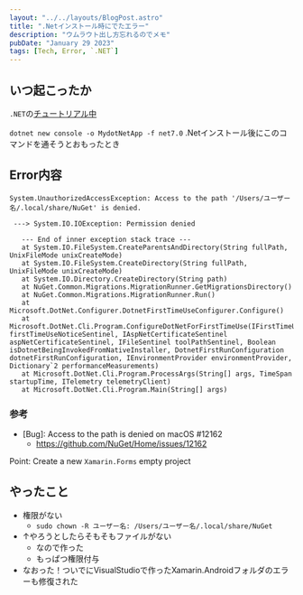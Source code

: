 ```yaml
---
layout: "../../layouts/BlogPost.astro"
title: ".Netインストール時にでたエラー"
description: "ウムラウト出し方忘れるのでメモ"
pubDate: "January 29 2023"
tags: [Tech, Error, `.NET`]
---
```


## いつ起こったか

`.NET`の[チュートリアル中](https://learn.microsoft.com/en-us/training/paths/csharp-first-steps/)

`dotnet new console -o MydotNetApp -f net7.0`
.Netインストール後にこのコマンドを通そうとおもったとき


## Error内容

``` shell
System.UnauthorizedAccessException: Access to the path '/Users/ユーザー名/.local/share/NuGet' is denied.

 ---> System.IO.IOException: Permission denied

   --- End of inner exception stack trace ---
   at System.IO.FileSystem.CreateParentsAndDirectory(String fullPath, UnixFileMode unixCreateMode)
   at System.IO.FileSystem.CreateDirectory(String fullPath, UnixFileMode unixCreateMode)
   at System.IO.Directory.CreateDirectory(String path)
   at NuGet.Common.Migrations.MigrationRunner.GetMigrationsDirectory()
   at NuGet.Common.Migrations.MigrationRunner.Run()
   at Microsoft.DotNet.Configurer.DotnetFirstTimeUseConfigurer.Configure()
   at Microsoft.DotNet.Cli.Program.ConfigureDotNetForFirstTimeUse(IFirstTimeUseNoticeSentinel firstTimeUseNoticeSentinel, IAspNetCertificateSentinel aspNetCertificateSentinel, IFileSentinel toolPathSentinel, Boolean isDotnetBeingInvokedFromNativeInstaller, DotnetFirstRunConfiguration dotnetFirstRunConfiguration, IEnvironmentProvider environmentProvider, Dictionary`2 performanceMeasurements)
   at Microsoft.DotNet.Cli.Program.ProcessArgs(String[] args, TimeSpan startupTime, ITelemetry telemetryClient)
   at Microsoft.DotNet.Cli.Program.Main(String[] args)
```

### 参考

- [Bug]: Access to the path is denied on macOS #12162
  - https://github.com/NuGet/Home/issues/12162

Point: Create a new `Xamarin.Forms` empty project

## やったこと

- 権限がない
  - `sudo chown -R ユーザー名: /Users/ユーザー名/.local/share/NuGet`
- ↑やろうとしたらそもそもファイルがない
  - なので作った
  - もっぱつ権限付与
- なおった！ついでにVisualStudioで作ったXamarin.Androidフォルダのエラーも修復された
